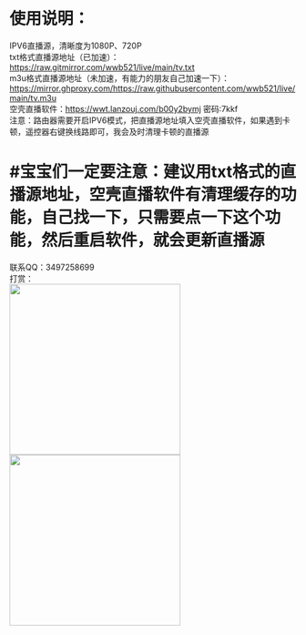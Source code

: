 # 使用说明：

IPV6直播源，清晰度为1080P、720P<br/>
txt格式直播源地址（已加速）：https://raw.gitmirror.com/wwb521/live/main/tv.txt<br/>
m3u格式直播源地址（未加速，有能力的朋友自己加速一下）：https://mirror.ghproxy.com/https://raw.githubusercontent.com/wwb521/live/main/tv.m3u<br/>
空壳直播软件：https://wwt.lanzouj.com/b00y2bymj 密码:7kkf<br/>
注意：路由器需要开启IPV6模式，把直播源地址填入空壳直播软件，如果遇到卡顿，遥控器右键换线路即可，我会及时清理卡顿的直播源<br/>
# #宝宝们一定要注意：建议用txt格式的直播源地址，空壳直播软件有清理缓存的功能，自己找一下，只需要点一下这个功能，然后重启软件，就会更新直播源<br/>
联系QQ：3497258699<br/>
打赏：<br/>
<img src="https://github.com/wwb521/live/blob/main/pay.jpg" width="300px">
<img src="https://github.com/wwb521/live/blob/main/alipay.jpg" width="300px">
